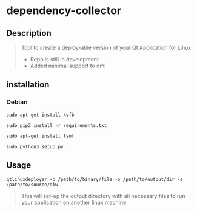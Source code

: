 # dependency-collector
## Description
> Tool to create a deploy-able version of your Qt Application for Linux
> - Repo is still in development
> - Added minimal support to qml

## installation
### Debian
`sudo apt-get install xvfb`

`sudo pip3 install -r requirements.txt`

`sudo apt-get install lsof`

`sudo python3 setup.py`

## Usage
`qtlinuxdeployer -b /path/to/binary/file -o /path/to/output/dir -s /path/to/source/diw`
>This will set-up the output directory with all necessary files to run your application on another linux machine
